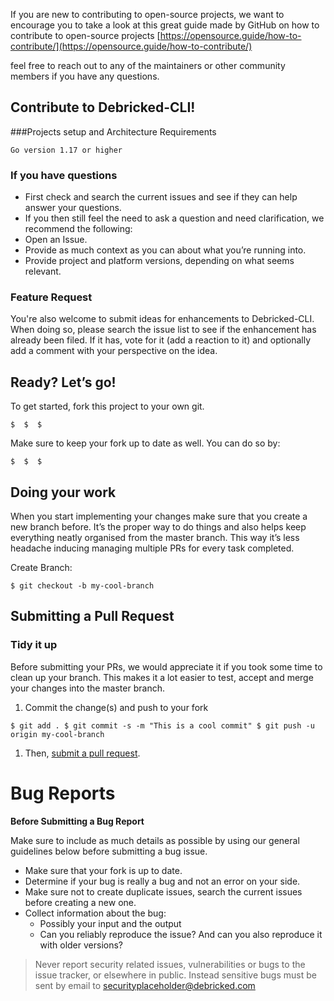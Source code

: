 If you are new to contributing to open-source projects, we want to encourage you to take a look at this great guide made by GitHub on how to contribute to open-source projects [https://opensource.guide/how-to-contribute/](https://opensource.guide/how-to-contribute/)

feel free to reach out to any of the maintainers or other community members if you have any questions.

## Contribute to Debricked-CLI!

###Projects setup and Architecture
Requirements

    Go version 1.17 or higher

### If you have questions

- First check and search the current issues and see if they can help answer your questions.
- If you then still feel the need to ask a question and need clarification, we recommend the following:
-  Open an Issue.
-  Provide as much context as you can about what you’re running into.
-  Provide project and platform versions, depending on what seems relevant.

### Feature Request

You're also welcome to submit ideas for enhancements to Debricked-CLI. When doing so, please search the issue list to see if the enhancement has already been filed. If it has, vote for it (add a reaction to it) and optionally add a comment with your perspective on the idea.

## Ready? Let’s go!

To get started, fork this project to your own git.

`$ 
$ 
$`

 Make sure to keep your fork up to date as well. You can do so by: 
 
 `$ 
$ 
$`

## Doing your work

When you start implementing your changes make sure that you create a new branch before. It’s the proper way to do things and also helps keep everything neatly organised from the master branch. This way it’s less headache inducing managing multiple PRs for every task completed.

Create Branch:

`$ git checkout -b my-cool-branch`

## Submitting a Pull Request

### Tidy it up

Before submitting your PRs, we would appreciate it if you took some time to clean up your branch. This makes it a lot easier to test, accept and merge your changes into the master branch.

1. Commit the change(s) and push to your fork

`$ git add .
$ git commit -s -m "This is a cool commit"
$ git push -u origin my-cool-branch`

1. Then, [submit a pull request]().

# Bug Reports

**Before Submitting a Bug Report**

Make sure to include as much details as possible by using our general guidelines below before submitting a bug issue. 

- Make sure that your fork is up to date.
- Determine if your bug is really a bug and not an error on your side.
- Make sure not to create duplicate issues, search the current issues before creating a new one.
- Collect information about the bug:
    - Possibly your input and the output
    - Can you reliably reproduce the issue? And can you also reproduce it with older versions?

> Never report security related issues, vulnerabilities or bugs to the issue tracker, or elsewhere in public. Instead sensitive bugs must be sent by email to <securityplaceholder@debricked.com>
